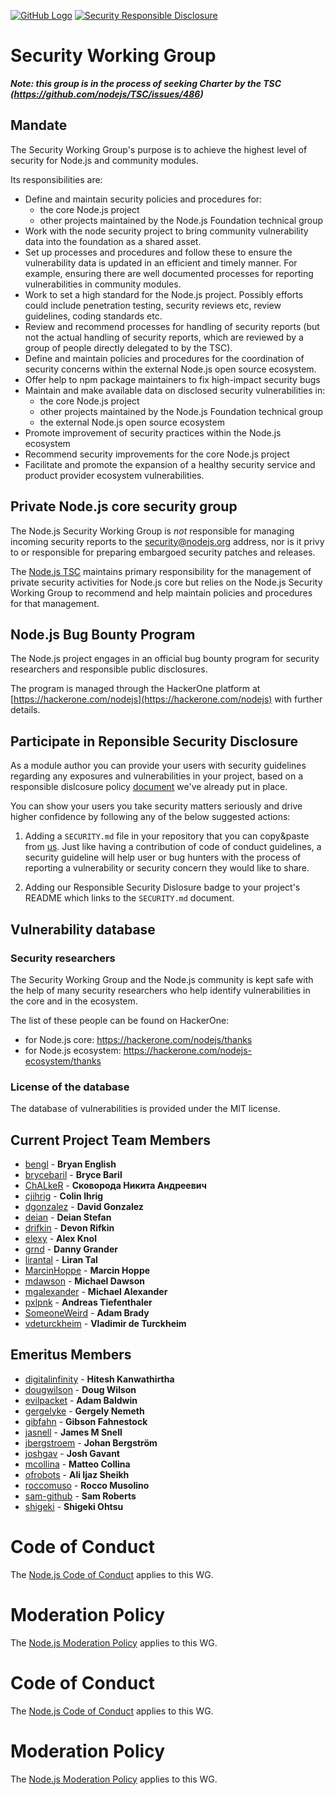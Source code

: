 [![GitHub Logo](https://img.shields.io/badge/Join%20us%20on-Slack-e01563.svg)](https://nodejs-security-wg.herokuapp.com/)
[![Security Responsible Disclosure](https://img.shields.io/badge/Security-Responsible%20Disclosure-yellow.svg)](https://github.com/nodejs/security-wg/blob/master/processes/responsible_disclosure_template.md
)

# Security Working Group

***Note: this group is in the process of seeking Charter by the TSC
(https://github.com/nodejs/TSC/issues/486)***

## Mandate

The Security Working Group's purpose is to achieve the highest level of security
for Node.js and community modules.

Its responsibilities are:

- Define and maintain security policies and procedures for:
  - the core Node.js project
  - other projects maintained by the Node.js Foundation technical group
- Work with the node security project to bring community vulnerability data into
  the foundation as a shared asset.
- Set up processes and procedures and follow these to ensure the vulnerability
  data is updated in an efficient and timely manner. For example, ensuring there
  are well documented processes for reporting vulnerabilities in community
  modules.
- Work to set a high standard for the Node.js project. Possibly efforts could
  include penetration testing, security reviews etc, review guidelines, coding
  standards etc.
- Review and recommend processes for handling of security reports (but not the
  actual handling of security reports, which are reviewed by a group of people
  directly delegated to by the TSC).
- Define and maintain policies and procedures for the coordination of security
  concerns within the external Node.js open source ecosystem.
- Offer help to npm package maintainers to fix high-impact security bugs
- Maintain and make available data on disclosed security vulnerabilities in:
  - the core Node.js project
  - other projects maintained by the Node.js Foundation technical group
  - the external Node.js open source ecosystem
- Promote improvement of security practices within the Node.js ecosystem
- Recommend security improvements for the core Node.js project
- Facilitate and promote the expansion of a healthy security service and product
  provider ecosystem vulnerabilities.

## Private Node.js core security group

The Node.js Security Working Group is _not_ responsible for managing incoming
security reports to the security@nodejs.org address, nor is it privy to or
responsible for preparing embargoed security patches and releases.

The [Node.js TSC][] maintains primary responsibility for the management of private
security activities for Node.js core but relies on the Node.js Security Working
Group to recommend and help maintain policies and procedures for that
management.

## Node.js Bug Bounty Program

The Node.js project engages in an official bug bounty program for security researchers and responsible public disclosures.

The program is managed through the HackerOne platform at [https://hackerone.com/nodejs](https://hackerone.com/nodejs) with further details.

## Participate in Reponsible Security Disclosure

As a module author you can provide your users with security guidelines regarding any exposures and vulnerabilities in your project, based on a responsible dislcosure policy [document](https://github.com/nodejs/security-wg/blob/e2c03e62d73635a766156c6ea4f9aefb35c04603/processes/responsible_disclosure_template.md) we've already put in place.

You can show your users you take security matters seriously and drive higher confidence by following any of the below suggested actions:

1. Adding a `SECURITY.md` file in your repository that you can copy&paste from [us](https://github.com/nodejs/security-wg/blob/e2c03e62d73635a766156c6ea4f9aefb35c04603/processes/responsible_disclosure_template.md). Just like having a contribution of code of conduct guidelines, a security guideline will help user or bug hunters with the process of reporting a vulnerability or security concern they would like to share.

2. Adding our Responsible Security Dislosure badge to your project's README which links to the `SECURITY.md` document.

## Vulnerability database

### Security researchers

The Security Working Group and the Node.js community is kept safe with the help of many security researchers who help
identify vulnerabilities in the core and in the ecosystem.

The list of these people can be found on HackerOne:
* for Node.js core: https://hackerone.com/nodejs/thanks
* for Node.js ecosystem: https://hackerone.com/nodejs-ecosystem/thanks

### License of the database

The database of vulnerabilities is provided under the MIT license.

## Current Project Team Members

* [bengl](https://github.com/bengl) - **Bryan English**
* [brycebaril](https://github.com/brycebaril) - **Bryce Baril**
* [ChALkeR](https://github.com/ChALkeR) - **Сковорода Никита Андреевич**
* [cjihrig](https://github.com/cjihrig) - **Colin Ihrig**
* [dgonzalez](https://github.com/dgonzalez) - **David Gonzalez**
* [deian](https://github.com/deian) - **Deian Stefan**
* [drifkin](https://github.com/drifkin) - **Devon Rifkin**
* [elexy](https://github.com/Elexy) - **Alex Knol**
* [grnd](https://github.com/grnd) - **Danny Grander**
* [lirantal](https://github.com/lirantal) - **Liran Tal**
* [MarcinHoppe](https://github.com/MarcinHoppe) - **Marcin Hoppe**
* [mdawson](https://github.com/mdawson) - **Michael Dawson**
* [mgalexander](https://github.com/mgalexander) - **Michael Alexander**
* [pxlpnk](https://github.com/pxlpnk) - **Andreas Tiefenthaler**
* [SomeoneWeird](https://github.com/SomeoneWeird) - **Adam Brady**
* [vdeturckheim](https://github.com/vdeturckheim) - **Vladimir de Turckheim**

## Emeritus Members

* [digitalinfinity](https://github.com/digitalinfinity) - **Hitesh Kanwathirtha**
* [dougwilson](https://github.com/dougwilson) - **Doug Wilson**
* [evilpacket](https://github.com/evilpacket) - **Adam Baldwin**
* [gergelyke](https://github.com/gergelyke) - **Gergely Nemeth**
* [gibfahn](https://github.com/gibfahn) - **Gibson Fahnestock**
* [jasnell](https://github.com/jasnell) - **James M Snell**
* [jbergstroem](https://github.com/jbergstroem) - **Johan Bergström**
* [joshgav](https://github.com/joshgav) - **Josh Gavant**
* [mcollina](https://github.com/mcollina) - **Matteo Collina**
* [ofrobots](https://github.com/ofrobots) - **Ali Ijaz Sheikh**
* [roccomuso](https://github.com/roccomuso) - **Rocco Musolino**
* [sam-github](https://github.com/sam-github) - **Sam Roberts**
* [shigeki](https://github.com/shigeki) - **Shigeki Ohtsu**

# Code of Conduct

The [Node.js Code of Conduct](https://github.com/nodejs/admin/blob/master/CODE_OF_CONDUCT.md) applies to this WG.

# Moderation Policy

The [Node.js Moderation Policy](https://github.com/nodejs/admin/blob/master/Moderation-Policy.md) applies to this WG.

# Code of Conduct

The [Node.js Code of Conduct](https://github.com/nodejs/node/blob/master/CODE_OF_CONDUCT.md) applies to this WG.

# Moderation Policy

The [Node.js Moderation Policy](https://github.com/nodejs/TSC/blob/master/Moderation-Policy.md) applies to this WG.

[Node.js TSC]: https://github.com/nodejs/TSC
